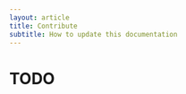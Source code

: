 ```yaml
---
layout: article
title: Contribute
subtitle: How to update this documentation
---
```


# TODO

